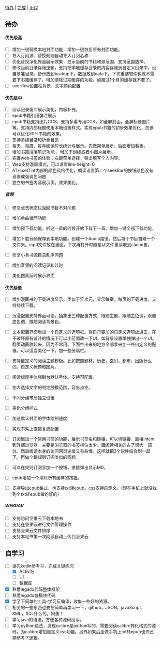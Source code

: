 ﻿[待办](/app/src/main/assets/forkRecord/todo.md) | [完成](/app/src/main/assets/forkRecord/finish.md) | [历程](/app/src/main/assets/forkRecord/something.md)

## 待办

#### 优先级高

- [ ] 增加一键替换本地封面功能，增加一键恢复原有封面功能。
- [ ] 导入订阅源、替换规则自动导入订阅名称
- [ ] 优化替换净化界面展示效果，显示当前的书籍和源范围，支持范围选择。
- [ ] 修改当前目录存储逻辑，支持把本地缓存目录的内容存储到自定义目录中。设置基准目录。备份放到backup下。数据放到data下。下次重装软件也就不需要下书籍缓存了。增加清除过期缓存的功能。如超过1个月的缓存就不要了。
- [ ] overflow设置栏背景、文字颜色配置

#### 优先级中

- [ ] 阅读记录窗口展示美化，内容补充。
- [ ] epub书籍引用弹注展示
- [ ] epub书籍支持图片CCS，支持多看专用CCS，如全屏封面，全屏标题图片等。支持内部标题使用本地设置样式。实现epub书籍的初步效果优化，应该可以优化80%书籍的效果。
- [ ] 支持多级目录和折叠目录
- [ ] 每天、每周、每年阅读时长统计与展示。先做简单展示，后面增加看板。
- [ ] 增加书籍段落笔记功能 ，增加下划线或者小图片展示。
- [ ] 完善web书签的体验：右键菜单选择，弹出填写个人内容。
- [ ] Web支持漫画模式，可以设置line-height=0
- [ ] ATH.setTint内部的颜色风格优化，朗读设置第二个seekBar的按钮颜色没有设置成强调色问题
- [ ] 独立的书签内容展示页。效果美化。

##### 音频

- [ ] 修复点击状态栏返回书目不对问题

- [ ] 增加单曲循环功能

- [ ] 增加预下载功能，听这一首的时候开始下载下一首。增加一键全部下载功能。

- [ ] 增加下载音频保存到本地功能。创建一个Audio路径。然后每个书目自建一个文件夹。mp3文件放在里面。下次再打开时直接从文件里读取到cache里。

- [ ] 修复小兵书源目录乱序问题

- [ ] 增加音频的阅读记录和计时

- [ ] 美化搜索延时展示界面

  

#### 优先级低

- [ ] 增加漫画书的下载进度显示，类似于异次元，显示每章，每页的下载进度。支持持续下载。

- [ ] 沉浸配置支持界面可设，抽象出三种配置方式，跟随主题，跟随主色调，跟随底色调，跟随阅读背景色。

- [ ] 文本配置界面增加一个自定义的选项框。将自己要加的自定义选项放进去。在不破坏原有设计的情况下可以小范围改一下UI，如背景设置单独弹出一个UI。翻页动画收起来，因为不常用。下面空出来的地方全部拿来加一些自定义的配置。可以适当美化一下，加一些分隔栏。

- [ ] 支持自定义的阅读主题模板。比如按照题材，历史，玄幻，都市，出版什么的。自定义标题和图片。

- [ ] 阅读标题字体强制为默认黑体。支持可配置。

- [ ] 加大选择文字的判定触摸范围，容易点空。

- [ ] 不同分组布局独立设置

- [ ] 美化分组样式

- [ ] 加速默认封面的字体绘制速度

- [ ] 实现书架上直接复选配置

- [ ] 订阅里加一个常用书签的功能，展示书签名和链接，可以填链接，直接intent到外部浏览器。主要是浏览器的书签栏位太少。跟阅读相关的占了很大一部分。然后阅读本身的访问网页速度又有些慢。这样就把2个软件结合到一起了。再做个跟规则订阅类似的图标。

- [ ] 可以在规则订阅里加一个按钮，直接弹出显示MD。

- [ ] epub增加一个清除所有缓存的按钮。

- [ ] 支持导出epub格式，也支持txt转epub，css支持自定义。（现在手机上就没找到个txt转epub做的好的）


##### WEBDAV

- [ ] 支持访问坚果云下载本地书
- [ ] 支持在坚果云进行文件管理操作
- [ ] 支持坚果云文件排序
- [ ] 支持本地书第一次阅读自动上传到坚果云

## 自学习

- [ ] 读完kotlin参考书，完成关键练习
  - [x] Activity
  - [ ] UI
  - [ ] 数据库
- [x] 熟悉legado代码整体框架
- [ ] 熟悉legado各模块代码
- [x] 学了下简单的工具-学习反编译，收集一些好的资源。
- [ ] 相关的一些东西也要把简单再学习一下，github，JSON，javaScript，XML，SQL什么的。妈蛋！
- [ ] 学习java的语法，方便各种源码阅读。
- [ ] 学习python语法，发现calibre是python写的，需要阅读calibre转化格式的源码，为calibre增加自定义css功能。另外如果后面做手机上txt转epub也许还能参考下逻辑。